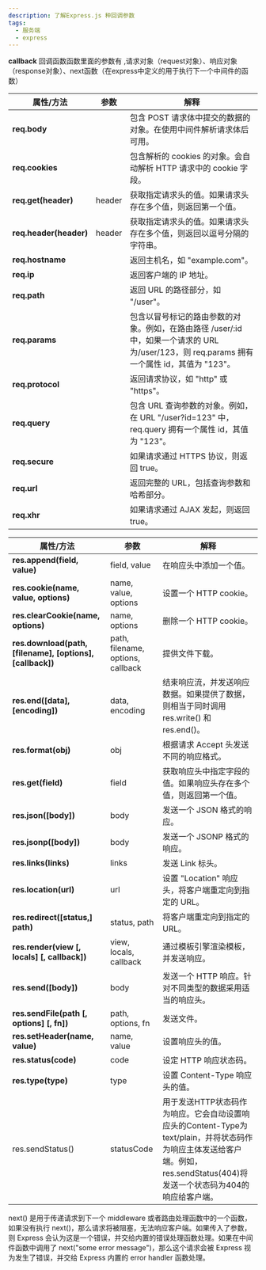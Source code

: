 ```yaml
---
description: 了解Express.js 种回调参数
tags:
  - 服务端
  - express
---
```


**callback** 回调函数函数里面的参数有 ,请求对象（request对象）、响应对象（response对象）、next函数（在express中定义的用于执行下一个中间件的函数）


| 属性/方法                           | 参数                    | 解释                                                         |
| ---------------------------------- | ----------------------- | ------------------------------------------------------------ |
| **req.body**                       |                         | 包含 POST 请求体中提交的数据的对象。在使用中间件解析请求体后可用。 |
| **req.cookies**                    |                         | 包含解析的 cookies 的对象。会自动解析 HTTP 请求中的 cookie 字段。 |
| **req.get(header)**                | header                  | 获取指定请求头的值。如果请求头存在多个值，则返回第一个值。 |
| **req.header(header)**             | header                  | 获取指定请求头的值。如果请求头存在多个值，则返回以逗号分隔的字符串。 |
| **req.hostname**                   |                         | 返回主机名，如 "example.com"。                                 |
| **req.ip**                         |                         | 返回客户端的 IP 地址。                                       |
| **req.path**                       |                         | 返回 URL 的路径部分，如 "/user"。                             |
| **req.params**                     |                         | 包含以冒号标记的路由参数的对象。例如，在路由路径 /user/:id 中，如果一个请求的 URL 为/user/123，则 req.params 拥有一个属性 id，其值为 "123"。 |
| **req.protocol**                   |                         | 返回请求协议，如 "http" 或 "https"。                           |
| **req.query**                      |                         | 包含 URL 查询参数的对象。例如，在 URL "/user?id=123" 中， req.query 拥有一个属性 id，其值为 "123"。 |
| **req.secure**                     |                         | 如果请求通过 HTTPS 协议，则返回 true。                       |
| **req.url**                        |                         | 返回完整的 URL，包括查询参数和哈希部分。                     |
| **req.xhr**                        |                         | 如果请求通过 AJAX 发起，则返回 true。                        |


| 属性/方法                           | 参数                    | 解释                                                         |
| ---------------------------------- | ----------------------- | ------------------------------------------------------------ |
| **res.append(field, value)**       | field, value           | 在响应头中添加一个值。                                       |
| **res.cookie(name, value, options)** | name, value, options    | 设置一个 HTTP cookie。                                        |
| **res.clearCookie(name, options)** | name, options           | 删除一个 HTTP cookie。                                        |
| **res.download(path, [filename], [options], [callback])** | path, filename, options, callback | 提供文件下载。                                              |
| **res.end([data], [encoding])**    | data, encoding          | 结束响应流，并发送响应数据。如果提供了数据，则相当于同时调用 res.write() 和 res.end()。 |
| **res.format(obj)**                | obj                     | 根据请求 Accept 头发送不同的响应格式。                       |
| **res.get(field)**                 | field                   | 获取响应头中指定字段的值。如果响应头存在多个值，则返回第一个值。 |
| **res.json([body])**               | body                    | 发送一个 JSON 格式的响应。                                   |
| **res.jsonp([body])**              | body                    | 发送一个 JSONP 格式的响应。                                  |
| **res.links(links)**               | links                   | 发送 Link 标头。                                              |
| **res.location(url)**              | url                     | 设置 "Location" 响应头，将客户端重定向到指定的 URL。          |
| **res.redirect([status,] path)**   | status, path            | 将客户端重定向到指定的 URL。                                 |
| **res.render(view [, locals] [, callback])** | view, locals, callback | 通过模板引擎渲染模板，并发送响应。                          |
| **res.send([body])**               | body                    | 发送一个 HTTP 响应。针对不同类型的数据采用适当的响应头。     |
| **res.sendFile(path [, options] [, fn])** | path, options, fn     | 发送文件。                                                   |
| **res.setHeader(name, value)**     | name, value             | 设置响应头的值。                                             |
| **res.status(code)**               | code                    | 设定 HTTP 响应状态码。                                        |
| **res.type(type)**                 | type                    | 设置 Content-Type 响应头的值。                               |
|res.sendStatus()| statusCode|用于发送HTTP状态码作为响应。它会自动设置响应头的Content-Type为text/plain，并将状态码作为响应主体发送给客户端。例如，res.sendStatus(404)将发送一个状态码为404的响应给客户端。|

next() 是用于传递请求到下一个 middleware 或者路由处理函数中的一个函数，如果没有执行 next()，那么请求将被阻塞，无法响应客户端。如果传入了参数，则 Express 会认为这是一个错误，并交给内置的错误处理函数处理。如果在中间件函数中调用了 next("some error message")，那么这个请求会被 Express 视为发生了错误，并交给 Express 内置的 error handler 函数处理。